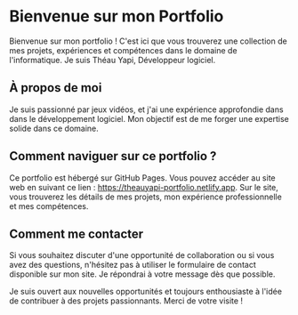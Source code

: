 # Bienvenue sur mon Portfolio

Bienvenue sur mon portfolio ! C'est ici que vous trouverez une collection de mes projets, expériences et compétences dans le domaine de l'informatique. Je suis Théau Yapi, Développeur logiciel.

## À propos de moi

Je suis passionné par jeux vidéos, et j'ai une expérience approfondie dans dans le développement logiciel. Mon objectif est de me forger une expertise solide dans ce domaine.

## Comment naviguer sur ce portfolio ?

Ce portfolio est hébergé sur GitHub Pages. Vous pouvez accéder au site web en suivant ce lien : https://theauyapi-portfolio.netlify.app. Sur le site, vous trouverez les détails de mes projets, mon expérience professionnelle et mes compétences.

## Comment me contacter

Si vous souhaitez discuter d'une opportunité de collaboration ou si vous avez des questions, n'hésitez pas à utiliser le formulaire de contact disponible sur mon site. Je répondrai à votre message dès que possible.

Je suis ouvert aux nouvelles opportunités et toujours enthousiaste à l'idée de contribuer à des projets passionnants. Merci de votre visite !
